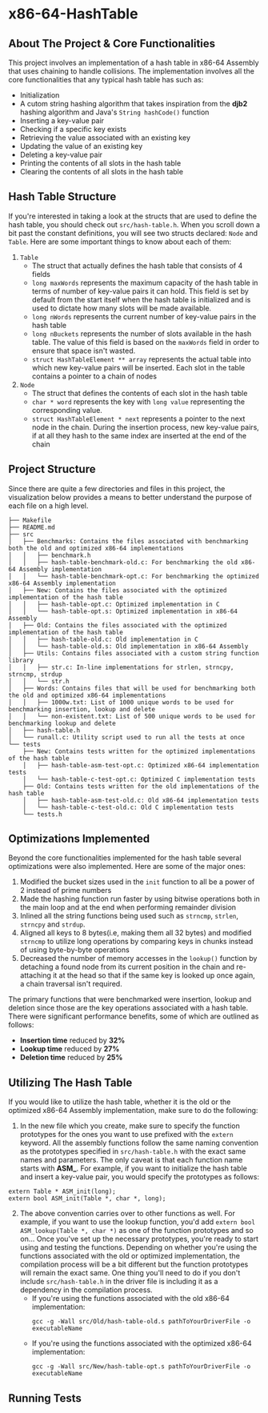 # x86-64-HashTable

## About The Project & Core Functionalities
This project involves an implementation of a hash table in x86-64 Assembly that uses chaining to handle collisions. The implementation involves all the core functionalities that any typical hash table has such as:
- Initialization
- A cutom string hashing algorithm that takes inspiration from the **djb2** hashing algorithm and Java's ```String hashCode()``` function
- Inserting a key-value pair
- Checking if a specific key exists
- Retrieving the value associated with an existing key
- Updating the value of an existing key
- Deleting a key-value pair
- Printing the contents of all slots in the hash table
- Clearing the contents of all slots in the hash table

## Hash Table Structure

If you're interested in taking a look at the structs that are used to define the hash table, you should check out ```src/hash-table.h```. When you scroll down a bit past the constant definitions, you will see two structs declared: ```Node``` and ```Table```. Here are some important things to know about each of them:
1. ```Table```
    - The struct that actually defines the hash table that consists of 4 fields
    - ```long maxWords``` represents the maximum capacity of the hash table in terms of number of key-value pairs it can hold. This field is set by default from the start itself when the hash table is initialized and is used to dictate how many slots will be made available.
    - ```long nWords``` represents the current number of key-value pairs in the hash table
    - ```long nBuckets``` represents the number of slots available in the hash table. The value of this field is based on the ```maxWords``` field in order to ensure that space isn't wasted.
    - ```struct HashTableElement ** array``` represents the actual table into which new key-value pairs will be inserted. Each slot in the table contains a pointer to a chain of nodes
2. ```Node```
    - The struct that defines the contents of each slot in the hash table
    - ```char * word``` represents the key with ```long value``` representing the corresponding value.
    - ```struct HashTableElement * next``` represents a pointer to the next node in the chain. During the insertion process, new key-value pairs, if at all they hash to the same index are inserted at the end of the chain

## Project Structure
Since there are quite a few directories and files in this project, the visualization below provides a means to better understand the purpose of each file on a high level.
```
├── Makefile
├── README.md
├── src
│   ├── Benchmarks: Contains the files associated with benchmarking both the old and optimized x86-64 implementations
│   │   ├── benchmark.h
│   │   ├── hash-table-benchmark-old.c: For benchmarking the old x86-64 Assembly implementation
│   │   └── hash-table-benchmark-opt.c: For benchmarking the optimized x86-64 Assembly implementation
│   ├── New: Contains the files associated with the optimized implementation of the hash table
│   │   ├── hash-table-opt.c: Optimized implementation in C
│   │   └── hash-table-opt.s: Optimized implementation in x86-64 Assembly
│   ├── Old: Contains the files associated with the optimized implementation of the hash table
│   │   ├── hash-table-old.c: Old implementation in C
│   │   └── hash-table-old.s: Old implementation in x86-64 Assembly
│   ├── Utils: Contains files associated with a custom string function library
│   │   ├── str.c: In-line implementations for strlen, strncpy, strncmp, strdup
│   │   └── str.h
│   ├── Words: Contains files that will be used for benchmarking both the old and optimized x86-64 implementations
│   │   ├── 1000w.txt: List of 1000 unique words to be used for benchmarking insertion, lookup and delete
│   │   └── non-existent.txt: List of 500 unique words to be used for benchmarking lookup and delete
│   ├── hash-table.h
│   └── runall.c: Utility script used to run all the tests at once 
└── tests
    ├── New: Contains tests written for the optimized implementations of the hash table
    │   ├── hash-table-asm-test-opt.c: Optimized x86-64 implementation tests
    │   └── hash-table-c-test-opt.c: Optimized C implementation tests
    ├── Old: Contains tests written for the old implementations of the hash table
    │   ├── hash-table-asm-test-old.c: Old x86-64 implementation tests
    │   └── hash-table-c-test-old.c: Old C implementation tests
    └── tests.h
```

## Optimizations Implemented
Beyond the core functionalities implemented for the hash table several optimizations were also implemented. Here are some of the major ones:
1. Modified the bucket sizes used in the ```init``` function to all be a power of 2 instead of prime numbers
2. Made the hashing function run faster by using bitwise operations both in the main loop and at the end when performing remainder division
3. Inlined all the string functions being used such as ```strncmp```, ```strlen```, ```strncpy``` and ```strdup```.
4. Aligned all keys to 8 bytes(i.e, making them all 32 bytes) and modified ```strncmp``` to utilize long operations by comparing keys in chunks instead of using byte-by-byte operations
5. Decreased the number of memory accesses in the ```lookup()``` function by detaching a found node from its current position in the chain and re-attaching it at the head so that if the same key is looked up once again, a chain traversal isn't required.

The primary functions that were benchmarked were insertion, lookup and deletion since those are the key operations associated with a hash table. There were significant performance benefits, some of which are outlined as follows:
- **Insertion time** reduced by **32%**
- **Lookup time** reduced by **27%**
- **Deletion time** reduced by **25%**

## Utilizing The Hash Table
If you would like to utilize the hash table, whether it is the old or the optimized x86-64 Assembly implementation, make sure to do the following:
1. In the new file which you create, make sure to specify the function prototypes for the ones you want to use prefixed with the ```extern``` keyword. All the assembly functions follow the same naming convention as the prototypes specified in ```src/hash-table.h``` with the exact same names and parameters. The only caveat is that each function name starts with **ASM_**. For example, if you want to initialize the hash table and insert a key-value pair, you would specify the prototypes as follows:
```
extern Table * ASM_init(long);
extern bool ASM_init(Table *, char *, long);
```
2. The above convention carries over to other functions as well. For example, if you want to use the lookup function, you'd add ```extern bool ASM_lookup(Table *, char *)``` as one of the function prototypes and so on... Once you've set up the necessary prototypes, you're ready to start using and testing the functions. Depending on whether you're using the functions associated with the old or optimized implementation, the compilation process will be a bit different but the function prototypes will remain the exact same. One thing you'll need to do if you don't include ```src/hash-table.h``` in the driver file is including it as a dependency in the compilation process.
    - If you're using the functions associated with the old x86-64 implementation:
        ```
        gcc -g -Wall src/Old/hash-table-old.s pathToYourDriverFile -o executableName
        ```
    - If you're using the functions associated with the optimized x86-64 implementation:
        ```
        gcc -g -Wall src/New/hash-table-opt.s pathToYourDriverFile -o executableName
        ```

## Running Tests